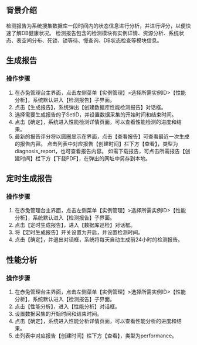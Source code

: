 
## 背景介绍
检测报告为系统搜集数据库一段时间内的状态信息进行分析，并进行评分，以便快速了解DB健康状况。 检测报告包含的检测模块有实例详情、资源分析、系统状态、表空间分布、死锁、锁等待、慢查询、DB状态检查等模块信息。
## 生成报告
### 操作步骤
1. 在赤兔管理台主界面，点击左侧菜单【实例管理】>选择所需实例ID>【性能分析】，系统默认进入【检测报告】子界面。
2. 点击【生成报告】，系统弹出【创建数据库性能检测报告】对话框。
3. 选择需要生成报告的子SetID，并设置数据采集的开始时间和结束时间。
4. 点击【确定】，系统进入性能检测详情页面，可以查看性能检测的进度和结果。
5. 最新的报告评分将以圆圈显示在界面，点击【查看报告】可查看最近一次生成的报告内容。
点击列表中对应报告【创建时间】栏下方【查看】，类型为diagnosis_report，也可查看报告内容。 如需下载报告，可点击所需报告【创建时间】栏下方【下载PDF】，在弹出的网址中另存到本地。

## 定时生成报告
### 操作步骤
1. 在赤兔管理台主界面，点击左侧菜单【实例管理】>选择所需实例ID>【性能分析】，系统默认进入【检测报告】子界面。
2. 点击【定时生成报告】，进入【数据库巡检】对话框。
3. 将【定时生成报告】开关设置为开启，并设置检测时间。
4. 点击【确定】，并退出对话框，系统将每天自动生成前24小时的检测报告。

## 性能分析
### 操作步骤
1. 在赤兔管理台主界面，点击左侧菜单【实例管理】>选择所需实例ID>【性能分析】，系统默认进入【检测报告】子界面。
2. 点击【性能分析】，进入【性能分析】对话框。
3. 设置数据采集的开始时间和结束时间。
4. 点击【确定】，系统进入性能分析详情页面，可以查看性能分析的进度和结果。
5. 击列表中对应报告【创建时间】栏下方【查看】，类型为performance。
